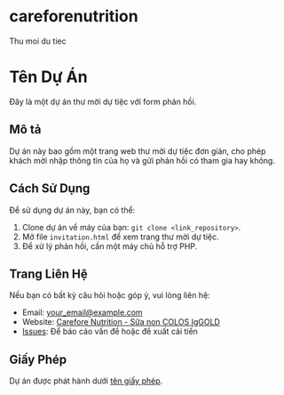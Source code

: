 # careforenutrition
Thu moi du tiec

# Tên Dự Án

Đây là một dự án thư mời dự tiệc với form phản hồi.

## Mô tả

Dự án này bao gồm một trang web thư mời dự tiệc đơn giản, cho phép khách mời nhập thông tin của họ và gửi phản hồi có tham gia hay không.

## Cách Sử Dụng

Để sử dụng dự án này, bạn có thể:

1. Clone dự án về máy của bạn: `git clone <link_repository>`.
2. Mở file `invitation.html` để xem trang thư mời dự tiệc.
3. Để xử lý phản hồi, cần một máy chủ hỗ trợ PHP.

## Trang Liên Hệ

Nếu bạn có bất kỳ câu hỏi hoặc góp ý, vui lòng liên hệ:

- Email: your_email@example.com
- Website: [Carefore Nutrition - Sữa non COLOS IgGOLD](careforenutrition@gmail.com)
- [Issues](https://github.com/your_username/your_project/issues): Để báo cáo vấn đề hoặc đề xuất cải tiến

## Giấy Phép

Dự án được phát hành dưới [tên giấy phép](link_to_license).
